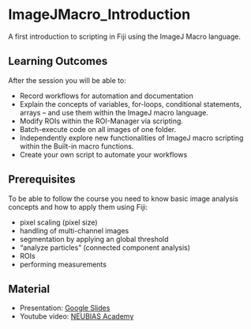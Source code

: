# ImageJMacro_Introduction
A first introduction to scripting in Fiji using the ImageJ Macro language.

## Learning Outcomes
After the session you will be able to:
* Record workflows for automation and documentation
* Explain the concepts of variables, for-loops, conditional statements, arrays – and use them within the ImageJ macro language.
* Modify ROIs within the ROI-Manager via scripting.
* Batch-execute code on all images of one folder.
* Independently explore new functionalities of ImageJ macro scripting within the Built-in macro functions.
* Create your own script to automate your workflows

## Prerequisites
To be able to follow the course you need to know basic image analysis concepts and how to apply them using Fiji:
* pixel scaling (pixel size)
* handling of multi-channel images
* segmentation by applying an global threshold
* “analyze particles” (connected component analysis)
* ROIs
* performing measurements

## Material
* Presentation: [Google Slides](https://docs.google.com/presentation/d/1rA4XXI0Rv9PEAZuNlouJYNR4T0_IzqUcmKKu0lV5AQY/edit?usp=sharing)
* Youtube video: [NEUBIAS Academy](https://www.youtube.com/watch?v=o8tfkdcd3DA)
